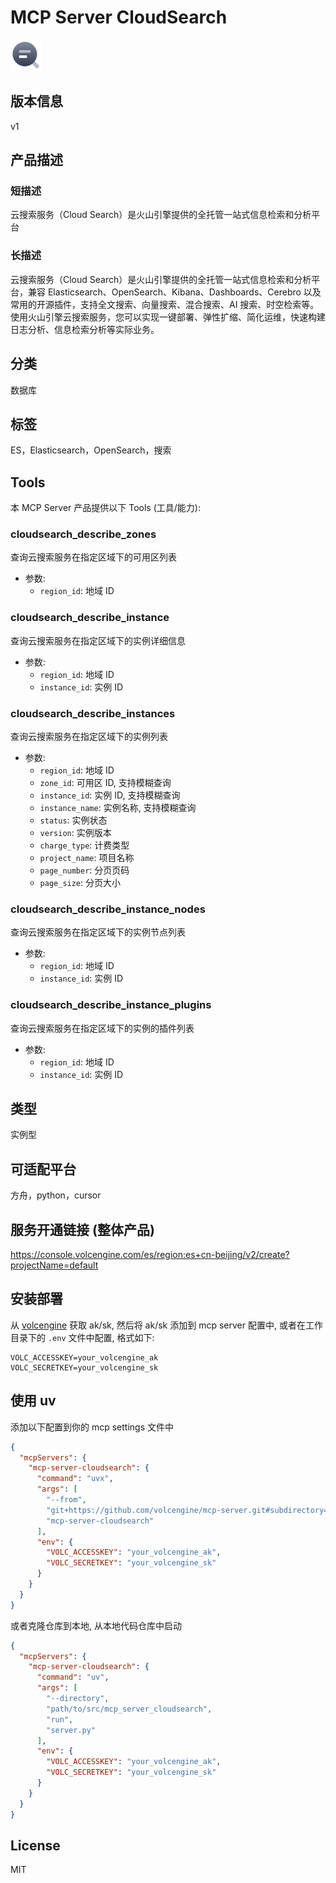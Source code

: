 # MCP Server CloudSearch
![logo](logo-small.png)

## 版本信息
v1

## 产品描述
### 短描述
云搜索服务（Cloud Search）是火山引擎提供的全托管一站式信息检索和分析平台

### 长描述
云搜索服务（Cloud Search）是火山引擎提供的全托管一站式信息检索和分析平台，兼容 Elasticsearch、OpenSearch、Kibana、Dashboards、Cerebro 以及常用的开源插件，支持全文搜索、向量搜索、混合搜索、AI 搜索、时空检索等。使用火山引擎云搜索服务，您可以实现一键部署、弹性扩缩、简化运维，快速构建日志分析、信息检索分析等实际业务。

## 分类
数据库

## 标签
ES，Elasticsearch，OpenSearch，搜索

## Tools
本 MCP Server 产品提供以下 Tools (工具/能力):
### cloudsearch_describe_zones
查询云搜索服务在指定区域下的可用区列表
- 参数:
  - `region_id`: 地域 ID

### cloudsearch_describe_instance
查询云搜索服务在指定区域下的实例详细信息
- 参数:
  - `region_id`: 地域 ID
  - `instance_id`: 实例 ID

### cloudsearch_describe_instances
查询云搜索服务在指定区域下的实例列表
- 参数:
  - `region_id`: 地域 ID
  - `zone_id`: 可用区 ID, 支持模糊查询
  - `instance_id`: 实例 ID, 支持模糊查询
  - `instance_name`: 实例名称, 支持模糊查询
  - `status`: 实例状态
  - `version`: 实例版本
  - `charge_type`: 计费类型
  - `project_name`: 项目名称
  - `page_number`: 分页页码
  - `page_size`: 分页大小

### cloudsearch_describe_instance_nodes
查询云搜索服务在指定区域下的实例节点列表
- 参数:
  - `region_id`: 地域 ID
  - `instance_id`: 实例 ID

### cloudsearch_describe_instance_plugins
查询云搜索服务在指定区域下的实例的插件列表
- 参数:
  - `region_id`: 地域 ID
  - `instance_id`: 实例 ID

## 类型
实例型

## 可适配平台  
方舟，python，cursor

## 服务开通链接 (整体产品)
https://console.volcengine.com/es/region:es+cn-beijing/v2/create?projectName=default

## 安装部署  
从 [volcengine](https://www.volcengine.com/docs/6291/65568) 获取 ak/sk, 然后将 ak/sk 添加到 mcp server 配置中, 或者在工作目录下的 `.env` 文件中配置, 格式如下:
```shell
VOLC_ACCESSKEY=your_volcengine_ak
VOLC_SECRETKEY=your_volcengine_sk
```

## 使用 uv
添加以下配置到你的 mcp settings 文件中
```json
{
  "mcpServers": {
    "mcp-server-cloudsearch": {
      "command": "uvx",
      "args": [
        "--from",
        "git+https://github.com/volcengine/mcp-server.git#subdirectory=server/mcp_server_cloudsearch",
        "mcp-server-cloudsearch"
      ],
      "env": {
        "VOLC_ACCESSKEY": "your_volcengine_ak",
        "VOLC_SECRETKEY": "your_volcengine_sk"
      }
    }
  }
}
```
或者克隆仓库到本地, 从本地代码仓库中启动
```json
{
  "mcpServers": {
    "mcp-server-cloudsearch": {
      "command": "uv",
      "args": [
        "--directory",
        "path/to/src/mcp_server_cloudsearch",
        "run",
        "server.py"
      ],
      "env": {
        "VOLC_ACCESSKEY": "your_volcengine_ak",
        "VOLC_SECRETKEY": "your_volcengine_sk"
      }
    }
  }
}
```

## License
MIT